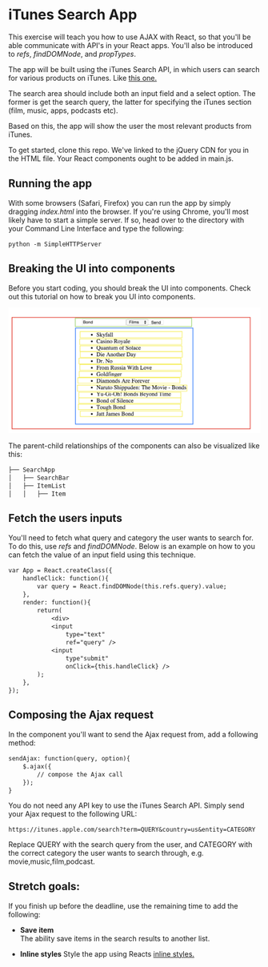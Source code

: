 # iTunes Search App

This exercise will teach you how to use AJAX with React, so that you'll be able communicate with API's in your React apps. You'll also be introduced to *refs*, *findDOMNode*, and *propTypes*.

The app will be built using the iTunes Search API, in which users can search for various products on iTunes. Like [this one.](http://reactforbeginners.github.io/exercise2-itunesapi/)

The search area should include both an input field and a select option. The former is get the search query, the latter for specifying the iTunes section (film, music, apps, podcasts etc).

Based on this, the app will show the user the most relevant products from iTunes.

To get started, clone this repo. We've linked to the jQuery CDN for you in the HTML file. Your React components ought to be added in main.js.

## Running the app

With some browsers (Safari, Firefox) you can run the app by simply dragging *index.html* into the browser. If you're using Chrome, you'll most likely have to start a simple server. If so, head over to the directory with your Command Line Interface and type the following:

	python -m SimpleHTTPServer

## Breaking the UI into components

Before you start coding, you should break the UI into components. Check out this tutorial on how to break you UI into components.

![text](ui.png)

The parent-child relationships of the components can also be visualized like this:   

```
├── SearchApp
│   ├── SearchBar
│   ├── ItemList
│   │   ├── Item
```


## Fetch the users inputs

You'll need to fetch what query and category the user wants to search for. To do this, use *refs* and *findDOMNode*. Below is an example on how to you can fetch the value of an input field using this technique.

	var App = React.createClass({
		handleClick: function(){
			var query = React.findDOMNode(this.refs.query).value;
		},
		render: function(){
			return(
				<div>
				<input 
					type="text" 
					ref="query" />
				<input 
					type"submit" 
					onClick={this.handleClick} />
			);
		},
	});

## Composing the Ajax request

In the component you'll want to send the Ajax request from, add a following method:

	sendAjax: function(query, option){
		$.ajax({
			// compose the Ajax call
		});
	}


You do not need any API key to use the iTunes Search API. Simply send your Ajax request to the following URL:

	https://itunes.apple.com/search?term=QUERY&country=us&entity=CATEGORY

Replace QUERY with the search query from the user, and CATEGORY with the correct category the user wants to search through, e.g. movie,music,film,podcast.

## Stretch goals:

If you finish up before the deadline, use the remaining time to add the following:

* **Save item**  
The ability save items in the search results to another list.

* **Inline styles**
Style the app using Reacts [inline styles.](https://facebook.github.io/react/tips/inline-styles.html)
